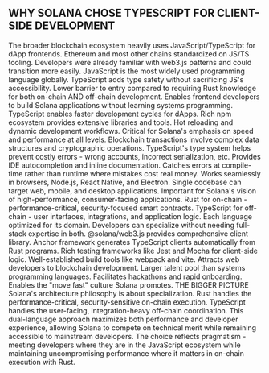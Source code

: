 ## WHY SOLANA CHOSE TYPESCRIPT FOR CLIENT-SIDE DEVELOPMENT
The broader blockchain ecosystem heavily uses JavaScript/TypeScript for dApp frontends. Ethereum and most other chains standardized on JS/TS tooling. Developers were already familiar with web3.js patterns and could transition more easily.
JavaScript is the most widely used programming language globally. TypeScript adds type safety without sacrificing JS's accessibility. Lower barrier to entry compared to requiring Rust knowledge for both on-chain AND off-chain development. Enables frontend developers to build Solana applications without learning systems programming.
TypeScript enables faster development cycles for dApps. Rich npm ecosystem provides extensive libraries and tools. Hot reloading and dynamic development workflows. Critical for Solana's emphasis on speed and performance at all levels.
Blockchain transactions involve complex data structures and cryptographic operations. TypeScript's type system helps prevent costly errors - wrong accounts, incorrect serialization, etc. Provides IDE autocompletion and inline documentation. Catches errors at compile-time rather than runtime where mistakes cost real money.
Works seamlessly in browsers, Node.js, React Native, and Electron. Single codebase can target web, mobile, and desktop applications. Important for Solana's vision of high-performance, consumer-facing applications.
Rust for on-chain - performance-critical, security-focused smart contracts. TypeScript for off-chain - user interfaces, integrations, and application logic. Each language optimized for its domain. Developers can specialize without needing full-stack expertise in both.
@solana/web3.js provides comprehensive client library. Anchor framework generates TypeScript clients automatically from Rust programs. Rich testing frameworks like Jest and Mocha for client-side logic. Well-established build tools like webpack and vite.
Attracts web developers to blockchain development. Larger talent pool than systems programming languages. Facilitates hackathons and rapid onboarding. Enables the "move fast" culture Solana promotes.
THE BIGGER PICTURE
Solana's architecture philosophy is about specialization. Rust handles the performance-critical, security-sensitive on-chain execution. TypeScript handles the user-facing, integration-heavy off-chain coordination.
This dual-language approach maximizes both performance and developer experience, allowing Solana to compete on technical merit while remaining accessible to mainstream developers.
The choice reflects pragmatism - meeting developers where they are in the JavaScript ecosystem while maintaining uncompromising performance where it matters in on-chain execution with Rust.